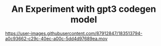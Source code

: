 
<h1 align="center">
An Experiment with gpt3 codegen model
</h1>

https://user-images.githubusercontent.com/87912847/183513794-a0c93662-c29c-40ec-a00c-5dd4d97689ea.mov

